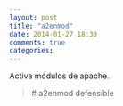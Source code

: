 ```yaml
---
layout: post
title: "a2enmod"
date: 2014-01-27 18:30
comments: true
categories: 
---
```

Activa módulos de apache.

>\# a2enmod defensible

